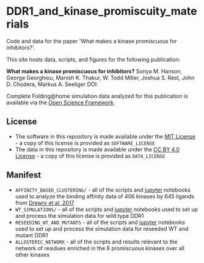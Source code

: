 # DDR1_and_kinase_promiscuity_materials
Code and data for the paper 'What makes a kinase promiscuous for inhibitors?'.

This site hosts data, scripts, and figures for the following publication:

**What makes a kinase promiscuous for inhibitors?**
Sonya M. Hanson, George Georghiou, Manish K. Thakur, W. Todd Miller, Joshua S. Rest, John D. Chodera, Markus A. Seeliger
DOI: 

Complete Folding@home simulation data analyzed for this publication is available via the [Open Science Framework](https://osf.io/4r8x2/).

## License 
* The software in this repository is made available under the [MIT License](https://opensource.org/licenses/MIT) - a copy of this license is provided as `SOFTWARE_LICENSE`
* The data in this repository is made available under the [CC BY 4.0 License](https://creativecommons.org/licenses/by/4.0/) - a copy of this license is provided as `DATA_LICENSE`

## Manifest

* `AFFINITY_BASED_CLUSTERING/` - all of the scripts and [jupyter](http://jupyter.org/) notebooks used to analyze the binding affinity data of 406 kinases by 645 ligands from [Drewry et al, 2017](https://doi.org/10.1371/journal.pone.0181585)
* `WT_SIMULATIONS/` - all of the scripts and [jupyter](http://jupyter.org/) notebooks used to set up and process the simulation data for wild type DDR1
* `RESEEDING_WT_AND_MUTANTS` - all of the scripts and [jupyter](http://jupyter.org/) notebooks used to set up and process the simulation data for reseeded WT and mutant DDR1
* `ALLOSTERIC_NETWORK` - all of the scripts and results relevant to the network of residues enriched in the 8 promiscuous kinases over all other kinases